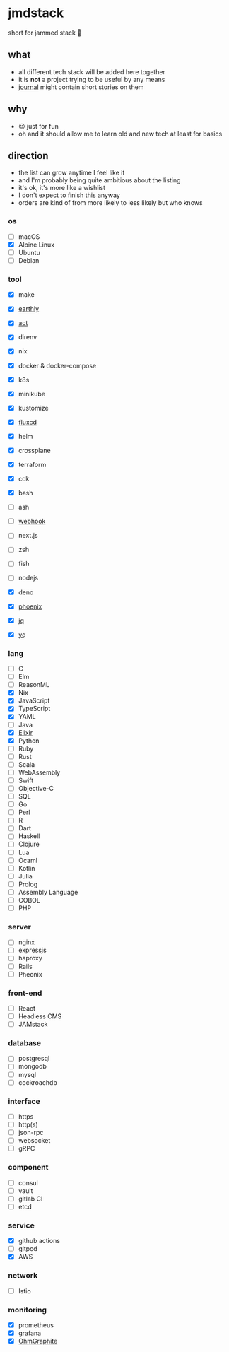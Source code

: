 # jmdstack

short for jammed stack 🤪

## what
- all different tech stack will be added here together
- it is **not** a project trying to be useful by any means
- [journal](./journal) might contain short stories on them

## why
- 😉 just for fun
- oh and it should allow me to learn old and new tech at least for basics

## direction
- the list can grow anytime I feel like it
- and I'm probably being quite ambitious about the listing
- it's ok, it's more like a wishlist
- I don't expect to finish this anyway
- orders are kind of from more likely to less likely but who knows

### os
- [ ] macOS
- [x] Alpine Linux
- [ ] Ubuntu
- [ ] Debian

### tool
- [x] make
- [x] [earthly](https://github.com/earthly/earthly)
- [x] [act](https://github.com/nektos/act)
- [x] direnv
- [x] nix
- [x] docker & docker-compose
- [x] k8s
- [x] minikube
- [x] kustomize
- [x] [fluxcd](https://github.com/fluxcd/flux)
- [x] helm
- [x] crossplane
- [x] terraform
- [x] cdk
- [x] bash
- [ ] ash
- [ ] [webhook](https://github.com/adnanh/webhook)
- [ ] next.js
- [ ] zsh
- [ ] fish
- [ ] nodejs
- [x] deno
- [x] [phoenix](https://phoenixframework.org)
- [x] [jq](https://stedolan.github.io/jq/)
- [x] [yq](https://mikefarah.gitbook.io/yq/)


### lang
- [ ] C
- [ ] Elm
- [ ] ReasonML
- [x] Nix
- [x] JavaScript
- [x] TypeScript
- [x] YAML
- [ ] Java
- [x] [Elixir](https://elixir-lang.org)
- [x] Python
- [ ] Ruby
- [ ] Rust
- [ ] Scala
- [ ] WebAssembly
- [ ] Swift
- [ ] Objective-C
- [ ] SQL
- [ ] Go
- [ ] Perl
- [ ] R
- [ ] Dart
- [ ] Haskell
- [ ] Clojure
- [ ] Lua
- [ ] Ocaml
- [ ] Kotlin
- [ ] Julia
- [ ] Prolog
- [ ] Assembly Language
- [ ] COBOL
- [ ] PHP

### server
- [ ] nginx
- [ ] expressjs
- [ ] haproxy
- [ ] Rails
- [ ] Pheonix

### front-end
- [ ] React
- [ ] Headless CMS
- [ ] JAMstack

### database
- [ ] postgresql
- [ ] mongodb
- [ ] mysql
- [ ] cockroachdb

### interface
- [ ] https
- [ ] http(s)
- [ ] json-rpc
- [ ] websocket
- [ ] gRPC

### component
- [ ] consul
- [ ] vault
- [ ] gitlab CI
- [ ] etcd

### service
- [x] github actions
- [ ] gitpod
- [x] AWS

### network
- [ ] Istio

### monitoring
- [x] prometheus
- [x] grafana
- [x] [OhmGraphite](https://github.com/nickbabcock/OhmGraphite)
